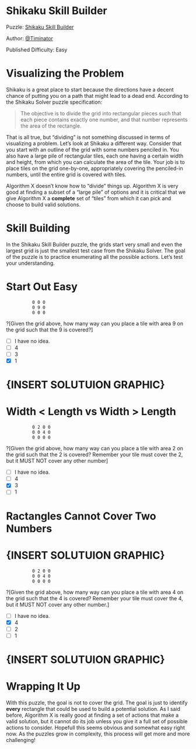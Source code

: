 # Shikaku Skill Builder

Puzzle: [Shikaku Skill Builder]()

Author: [@Timinator](https://www.codingame.com/profile/2df7157da821f39bbf6b36efae1568142907334)

Published Difficulty: Easy

# Visualizing the Problem

Shikaku is a great place to start because the directions have a decent chance of putting you on a path that might lead to a dead end. According to the Shikaku Solver puzzle specification:

>The objective is to divide the grid into rectangular pieces such that each piece contains exactly one number, and that number represents the area of the rectangle.

That is all true, but “dividing” is not something discussed in terms of visualizing a problem. Let’s look at Shikaku a different way. Consider that you start with an outline of the grid with some numbers penciled in. You also have a large pile of rectangular tiles, each one having a certain width and height, from which you can calculate the area of the tile. Your job is to place tiles on the grid one-by-one, appropriately covering the penciled-in numbers, until the entire grid is covered with tiles.

Algorithm X doesn’t know how to “divide” things up. Algorithm X is very good at finding a subset of a “large pile” of options and it is critical that we give Algorithm X a __complete__ set of “tiles” from which it can pick and choose to build valid solutions.

# Skill Building

In the Shikaku Skill Builder puzzle, the grids start very small and even the largest grid is just the smallest test case from the Shikaku Solver. The goal of the puzzle is to practice enumerating all the possible actions. Let’s test your understanding.

# Start Out Easy

```
          0 0 0
          0 9 0
          0 0 0
```

?[Given the grid above, how many way can you place a tile with area 9 on the grid such that the 9 is covered?]
- [ ] I have no idea. 
- [ ] 4
- [ ] 3 
- [x] 1

# {INSERT SOLUTUION GRAPHIC}

# Width < Length vs Width > Length

```
          0 2 0 0
          0 0 4 0
          0 0 0 0
```


?[Given the grid above, how many way can you place a tile with area 2 on the grid such that the 2 is covered? Remember your tile must cover the 2, but it MUST NOT cover any other number]
- [ ] I have no idea. 
- [ ] 4
- [x] 3 
- [ ] 1

# Ractangles Cannot Cover Two Numbers

# {INSERT SOLUTUION GRAPHIC}

```
          0 2 0 0
          0 0 4 0
          0 0 0 0
```

?[Given the grid above, how many way can you place a tile with area 4 on the grid such that the 4 is covered? Remember your tile must cover the 4, but it MUST NOT cover any other number.]
- [ ] I have no idea. 
- [x] 4
- [ ] 2 
- [ ] 1

# {INSERT SOLUTUION GRAPHIC}

# Wrapping It Up

With this puzzle, the goal is not to cover the grid. The goal is just to identify __every__ rectangle that could be used to build a potential solution. As I said before, Algorithm X is really good at finding a set of actions that make a valid solution, but it cannot do its job unless you give it a full set of possible actions to consider. Hopefull this seems obvious and somewhat easy right now. As the puzzles grow in complexity, this process will get more and more challenging!
